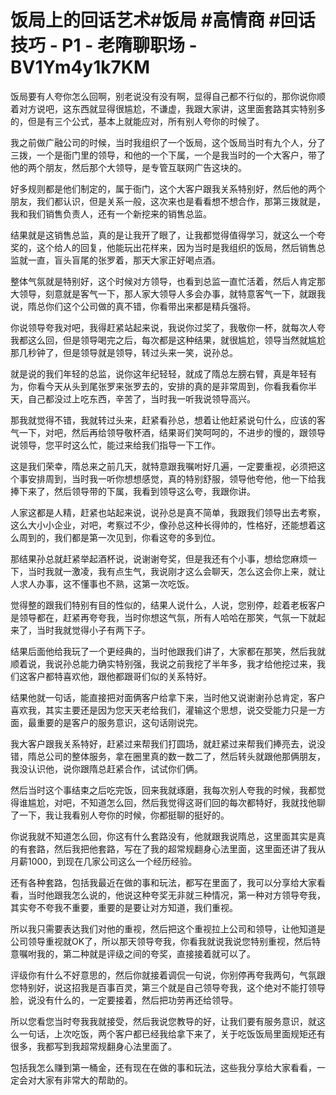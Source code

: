 # 饭局上的回话艺术#饭局 #高情商 #回话技巧 - P1 - 老隋聊职场 - BV1Ym4y1k7KM

饭局要有人夸你怎么回啊，别老说没有没有啊，显得自己都不行似的，那你说你顺着对方说吧，这东西就显得很尴尬，不谦虚，我跟大家讲，这里面套路其实特别多的，但是有三个公式，基本上就能应对，所有别人夸你的时候了。

我之前做广融公司的时候，当时我组织了一个饭局，这个饭局当时有九个人，分了三拨，一个是衙门里的领导，和他的一个下属，一个是我当时的一个大客户，带了他的两个朋友，然后那个大领导，是专管互联网广告这块的。

好多规则都是他们制定的，属于衙门，这个大客户跟我关系特别好，然后他的两个朋友，我们都认识，但是关系一般，这次来也是看看想不想合作，那第三拨就是，我和我们销售负责人，还有一个新挖来的销售总监。

结果就是这销售总监，真的是让我开了眼了，让我都觉得值得学习，就这么一个夸奖的，这个给人的回复，他能玩出花样来，因为当时是我组织的饭局，然后销售总监就一直，盲头盲尾的张罗着，那天大家正好喝点酒。

整体气氛就是特别好，这个时候对方领导，也看到总监一直忙活着，然后人肯定那大领导，刻意就是客气一下，那人家大领导人多会办事，就特意客气一下，就跟我说，隋总你们这个公司做的真不错，你看带出来都是精兵强将。

你说领导夸我对吧，我得赶紧站起来说，我说你过奖了，我敬你一杯，就每次人夸我都这么回，但是领导喝完之后，每次都是这种结果，就很尴尬，领导当然就尴尬那几秒钟了，但是领导就是领导，转过头来一笑，说孙总。

就是说的我们年轻的总监，说你这年纪轻轻，就成了隋总左膀右臂，真是年轻有为，你看今天从头到尾张罗来张罗去的，安排的真的是非常周到，你看我看你半天，自己都没过上吃东西，辛苦了，当时我一听我说领导高兴。

那我就觉得不错，我就转过头来，赶紧看孙总，想着让他赶紧说句什么，应该的客气一下，对吧，然后再给领导敬杯酒，结果哥们笑呵呵的，不进步的慢的，跟领导说领导，您平时这么忙，能过来给我们指导一下工作。

这是我们荣幸，隋总来之前几天，就特意跟我嘱咐好几遍，一定要重视，必须把这个事安排周到，当时我一听你想想感觉，真的特别舒服，领导他夸他，他一下给我捧下来了，然后领导带的下属，我看到领导这么夸，我跟你讲。

人家这都是人精，赶紧也站起来说，说孙总是真不简单，我跟我们领导出去考察，这么大小小企业，对吧，考察过不少，像孙总这种长得帅的，性格好，还能想着这么周到的，我们都是第一次见到，你看这夸的多到位。

那结果孙总就赶紧举起酒杯说，说谢谢夸奖，但是我还有个小事，想给您麻烦一下，当时我就一激凌，我有点生气，我说刚才这么会聊天，怎么这会你上来，就让人求人办事，这不懂事也不熟，这第一次吃饭。

觉得整的跟我们特别有目的性似的，结果人说什么，人说，您别停，趁着老板客户是领导都在，赶紧再夸夸我，当时你想这气氛，所有人哈哈在那笑，气氛一下就起来了，当时我就觉得小子有两下子。

结果后面他给我玩了一个更经典的，当时他跟我们讲了，大家都在那笑，然后我就顺着说，我说孙总能力确实特别强，我说之前我挖了半年多，我才给他挖过来，我们这客户都特喜欢他，跟他都跟哥们似的关系特好。

结果他就一句话，能直接把对面俩客户给拿下来，当时他又说谢谢孙总肯定，客户喜欢我，其实主要还是因为您天天老给我们，灌输这个思想，说交受能力只是一方面，最重要的是客户的服务意识，这句话刚说完。

我大客户跟我关系特好，赶紧过来帮我们打圆场，就赶紧过来帮我们捧亮去，说没错，隋总公司的整体服务，拿在圈里真的数一数二了，然后转头就跟他那俩朋友，我没认识他，说你跟隋总赶紧合作，试试你们俩。

然后当时这个事结束之后吃完饭，回来我就琢磨，我每次别人夸我的时候，我都觉得谁尴尬，对吧，不知道怎么回，然后我觉得这哥们回的每次都特好，我就找他聊了一下，我让我看别人夸你的时候，你都挺聊的挺好的。

你说我就不知道怎么回，你这有什么套路没有，他就跟我说隋总，这里面其实是真的有套路，然后我把他套路，写在了我的超常规翻身心法里面，这里面还讲了我从月薪1000，到现在几家公司这么一个经历经验。

还有各种套路，包括我最近在做的事和玩法，都写在里面了，我可以分享给大家看看，当时他跟我怎么说的，他说这种夸奖无非就三种情况，第一种对方领导夸我，其实夸不夸我不重要，重要的是要让对方知道，我们重视。

所以我只需要表达我们对他的重视，然后把这个重视拉上公司和领导，让他知道是公司领导重视就OK了，所以那天领导夸我，你看我就说我说您特别重视，然后特意嘱咐我的，第二种就是评级之间的夸奖，直接接着就可以了。

评级你有什么不好意思的，然后你就接着调侃一句说，你别停再夸我两句，气氛跟您特别好，说这招我是百事百灵，第三个就是自己领导夸我，这个绝对不能打领导脸，说没有什么的，一定要接着，然后把功劳再还给领导。

所以您看您当时夸我我就接受，然后我说您教导的好，让我们要有服务意识，就这么一句话，上次吃饭，两个客户都已经我给拿下来了，关于吃饭饭局里面规矩还有很多，我都写到我超常规翻身心法里面了。

包括我怎么赚到第一桶金，还有现在在做的事和玩法，这些我分享给大家看看，一定会对大家有非常大的帮助的。